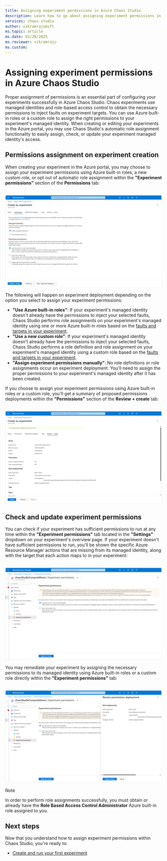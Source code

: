 ```yaml
---
title: Assigning experiment permissions in Azure Chaos Studio
description: Learn how to go about assigning experiment permissions in Azure Chaos Studio.
services: chaos-studio
author: vikramrajumsft
ms.topic: article
ms.date: 03/20/2025
ms.reviewer: vikramraju
ms.custom: 
---
```


# Assigning experiment permissions in Azure Chaos Studio

Proper assignment of permissions is an essential part of configuring your experiments successfully in Azure Chaos Studio. Chaos experiments use managed identities and role-based access control to obtain the necessary permissions to inject faults on experiment targets. You can use Azure built-in roles or a custom role to assign the right permissions to your experiment's managed identity. When creating or editing your experiments in the Azure portal, you may use Chaos Studio's automatic role assignment functionality to easily assign, check, or update your experiment managed identity's access.

## Permissions assignment on experiment creation

When creating your experiment in the Azure portal, you may choose to assign your experiment permissions using Azure built-in roles, a new custom role, or opt out of automatic role assignment within the **"Experiment permissions"** section of the **Permissions** tab:

<br>[![Screenshot that shows the permissions tab with a system-assigned identity and Azure-built-in roles selected in the Azure portal.](images/permissions-tab.png)](images/permissions-tab.png#lightbox)<br>

The following will happen on experiment deployment depending on the option you select to assign your experiment permissions:
* **"Use Azure built-in roles"**: If your experiment's managed identity doesn't already have the permissions to inject your selected faults, Chaos Studio performs role assignments on your experiment's managed identity using one or more Azure built-in roles based on the [faults and targets in your experiment](chaos-studio-fault-providers.md).
* **"Use a new custom role"**: If your experiment's managed identity doesn't already have the permissions to inject your selected faults, Chaos Studio performs a role definition and role assignment on your experiment's managed identity using a custom role based on the [faults and targets in your experiment](chaos-studio-fault-providers.md).
* **"Assign experiment permissions manually"**: No role definitions or role assignments occur on experiment deployment. You'll need to assign the proper permissions to your experiment's managed identity after it has been created.

If you choose to assign your experiment permissions using Azure built-in roles or a custom role, you'll get a summary of proposed permissions deployments within the **"Permissions"** section of the **Review + create** tab:

<br>[![Screenshot that shows the review and create tab with an Azure-built-in role to be assigned to the experiment's identity in the Azure portal.](images/review-create-tab-role-assignment.png)](images/review-create-tab-role-assignment.png#lightbox)<br>

## Check and update experiment permissions

You can check if your experiment has sufficient permissions to run at any time within the **"Experiment permissions"** tab located in the **"Settings"** dropdown on your experiment's overview page. If your experiment doesn't have sufficient permissions to run, you'll be shown the specific Azure Resource Manager actions that are missing from its managed identity, along with the target that each action maps to in your experiment:

<br>[![Screenshot that shows the experiment permissions page of an experiment within the Azure portal.](images/permissions-need-remediation.png)](images/permissions-need-remediation.png#lightbox)<br>

You may remediate your experiment by assigning the necessary permissions to its managed identity using Azure built-in roles or a custom role directly within the **"Experiment permissions"** tab:

<br>[![Screenshot that shows the permissions deployment context pane within the experiment permissions page of an experiment within the Azure portal.](images/permissions-need-remediation-deployment.png)](images/permissions-need-remediation-deployment.png#lightbox)<br>

> [!NOTE]
> In order to perform role assignments successfully, you must obtain or already have the **Role Based Access Control Administrator** Azure built-in role assigned to you.

## Next steps
Now that you understand how to assign experiment permissions within Chaos Studio, you're ready to:

- [Create and run your first experiment](chaos-studio-tutorial-service-direct-portal.md)


